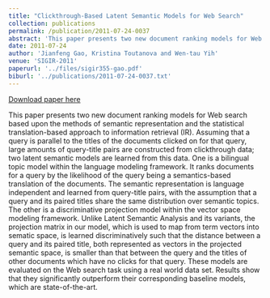 ```yaml
---
title: "Clickthrough-Based Latent Semantic Models for Web Search"
collection: publications
permalink: /publication/2011-07-24-0037
abstract: 'This paper presents two new document ranking models for Web search based upon the methods of semantic representation and the statistical translation-based approach to information retrieval (IR). Assuming that a query is parallel to the titles of the documents clicked on for that query, large amounts of query-title pairs are constructed from clickthrough data; two latent semantic models are learned from this data. One is a bilingual topic model within the language modeling framework. It ranks documents for a query by the likelihood of the query being a semantics-based translation of the documents. The semantic representation is language independent and learned from query-title pairs, with the assumption that a query and its paired titles share the same distribution over semantic topics. The other is a discriminative projection model within the vector space modeling framework. Unlike Latent Semantic Analysis and its variants, the projection matrix in our model, which is used to map from term vectors into sematic space, is learned discriminatively such that the distance between a query and its paired title, both represented as vectors in the projected semantic space, is smaller than that between the query and the titles of other documents which have no clicks for that query. These models are evaluated on the Web search task using a real world data set. Results show that they significantly outperform their corresponding baseline models, which are state-of-the-art.'
date: 2011-07-24
author: 'Jianfeng Gao, Kristina Toutanova and Wen-tau Yih'
venue: 'SIGIR-2011'
paperurl: '../files/sigir355-gao.pdf'
biburl: '../publications/2011-07-24-0037.txt'
---
```


<a href='../files/sigir355-gao.pdf'>Download paper here</a>

This paper presents two new document ranking models for Web search based upon the methods of semantic representation and the statistical translation-based approach to information retrieval (IR). Assuming that a query is parallel to the titles of the documents clicked on for that query, large amounts of query-title pairs are constructed from clickthrough data; two latent semantic models are learned from this data. One is a bilingual topic model within the language modeling framework. It ranks documents for a query by the likelihood of the query being a semantics-based translation of the documents. The semantic representation is language independent and learned from query-title pairs, with the assumption that a query and its paired titles share the same distribution over semantic topics. The other is a discriminative projection model within the vector space modeling framework. Unlike Latent Semantic Analysis and its variants, the projection matrix in our model, which is used to map from term vectors into sematic space, is learned discriminatively such that the distance between a query and its paired title, both represented as vectors in the projected semantic space, is smaller than that between the query and the titles of other documents which have no clicks for that query. These models are evaluated on the Web search task using a real world data set. Results show that they significantly outperform their corresponding baseline models, which are state-of-the-art.
